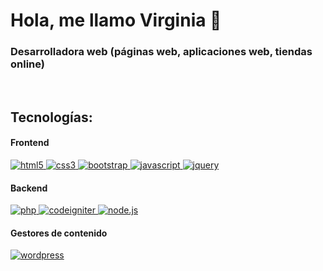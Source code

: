 <h1 align="left">󠁝󠁝Hola, me llamo Virginia 👋</h1>
<h3 align="left">Desarrolladora web (páginas web, aplicaciones web, tiendas online)</h3> <br>

<h2 align="left">Tecnologías:</h2> 

<p align="left"> <h4 align="left">Frontend</h4> <a href="" target="_blank" rel="noreferrer"><img src="https://img.shields.io/badge/HTML5-E34F26?style=for-the-badge&logo=html5&logoColor=white" alt="html5"/> </a> <a href="" target="_blank" rel="noreferrer"> <img src="https://img.shields.io/badge/CSS3-1572B6?style=for-the-badge&logo=css3&logoColor=white" alt="css3"/> </a> <a href="" target="_blank" rel="noreferrer"> <img src="https://img.shields.io/badge/Bootstrap-563D7C?style=for-the-badge&logo=bootstrap&logoColor=white" alt="bootstrap"/> </a> <a href="" target="_blank" rel="noreferrer"> <img src="https://img.shields.io/badge/JavaScript-323330?style=for-the-badge&logo=javascript&logoColor=F7DF1E" alt="javascript"/> </a> <a href="" target="_blank" rel="noreferrer"> <img src="https://img.shields.io/badge/jQuery-0769AD?style=for-the-badge&logo=jquery&logoColor=white" alt="jquery"/> </a> </p>

<p align="left"> <h4 align="left">Backend</h4><a href="" target="_blank" rel="noreferrer"> <img src="https://img.shields.io/badge/PHP-777BB4?style=for-the-badge&logo=php&logoColor=white" alt="php"/> </a> <a href="" target="_blank" rel="noreferrer"> <img src="https://img.shields.io/badge/CodeIgniter-E34F26?style=for-the-badge&logo=codeigniter&logoColor=white" alt="codeigniter"/> </a> <a href="" target="_blank" rel="noreferrer"> <img src="https://img.shields.io/badge/Node.js-43853D?style=for-the-badge&logo=node.js&logoColor=white" alt="node.js"/> </a> </p> 

<p align="left"> <h4 align="left">Gestores de contenido</h4> <a href="" target="_blank" rel="noreferrer"> <img src="https://img.shields.io/badge/Wordpress-21759B?style=for-the-badge&logo=wordpress&logoColor=white" alt="wordpress"/> </a> </p>
